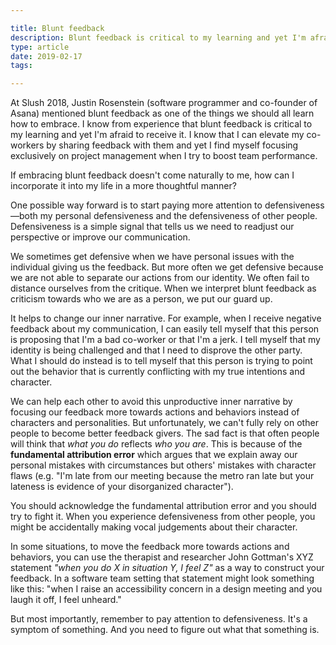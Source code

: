 ```yaml
---

title: Blunt feedback
description: Blunt feedback is critical to my learning and yet I'm afraid to receive it
type: article
date: 2019-02-17
tags:

---
```


At Slush 2018, Justin Rosenstein (software programmer and co-founder of Asana) mentioned blunt feedback as one of the things we should all learn how to embrace. I know from experience that blunt feedback is critical to my learning and yet I'm afraid to receive it. I know that I can elevate my co-workers by sharing feedback with them and yet I find myself focusing exclusively on project management when I try to boost team performance.

If embracing blunt feedback doesn't come naturally to me, how can I incorporate it into my life in a more thoughtful manner?

One possible way forward is to start paying more attention to defensiveness—both my personal defensiveness and the defensiveness of other people. Defensiveness is a simple signal that tells us we need to readjust our perspective or improve our communication.

We sometimes get defensive when we have personal issues with the individual giving us the feedback. But more often we get defensive because we are not able to separate our actions from our identity. We often fail to distance ourselves from the critique. When we interpret blunt feedback as criticism towards who we are as a person, we put our guard up.

It helps to change our inner narrative. For example, when I receive negative feedback about my communication, I can easily tell myself that this person is proposing that I'm a bad co-worker or that I'm a jerk. I tell myself that my identity is being challenged and that I need to disprove the other party. What I should do instead is to tell myself that this person is trying to point out the behavior that is currently conflicting with my true intentions and character.

We can help each other to avoid this unproductive inner narrative by focusing our feedback more towards actions and behaviors instead of characters and personalities. But unfortunately, we can't fully rely on other people to become better feedback givers. The sad fact is that often people will think that *what you do* reflects *who you are*. This is because of the **fundamental attribution error** which argues that we explain away our personal mistakes with circumstances but others' mistakes with character flaws (e.g. "I'm late from our meeting because the metro ran late but your lateness is evidence of your disorganized character").

You should acknowledge the fundamental attribution error and you should try to fight it. When you experience defensiveness from other people, you might be accidentally making vocal judgements about their character.

In some situations, to move the feedback more towards actions and behaviors, you can use the therapist and researcher John Gottman's XYZ statement *"when you do X in situation Y, I feel Z"* as a way to construct your feedback. In a software team setting that statement might look something like this: "when I raise an accessibility concern in a design meeting and you laugh it off, I feel unheard."

But most importantly, remember to pay attention to defensiveness. It's a symptom of something. And you need to figure out what that something is.
